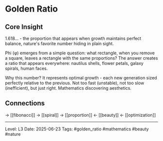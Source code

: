# Golden Ratio

## Core Insight
1.618... - the proportion that appears when growth maintains perfect balance, nature's favorite number hiding in plain sight.

Phi (φ) emerges from a simple question: what rectangle, when you remove a square, leaves a rectangle with the same proportions? The answer creates a ratio that appears everywhere: nautilus shells, flower petals, galaxy spirals, human faces.

Why this number? It represents optimal growth - each new generation sized perfectly relative to the previous. Not too fast (unstable), not too slow (inefficient), but just right. Mathematics discovering aesthetics.

## Connections
→ [[fibonacci]]
→ [[spiral]]
→ [[proportion]]
← [[beauty]]
← [[optimization]]

---
Level: L3
Date: 2025-06-23
Tags: #golden_ratio #mathematics #beauty #nature